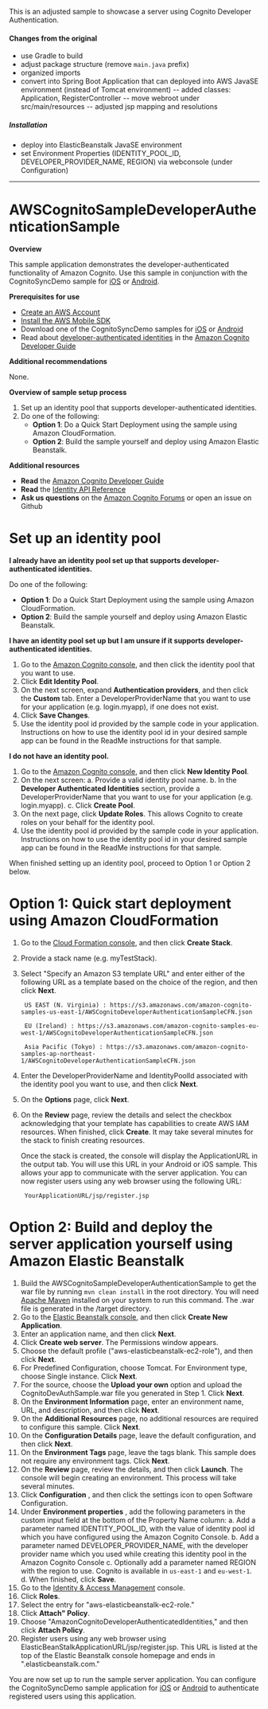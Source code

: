 This is an adjusted sample to showcase a server using Cognito Developer Authentication.

#### Changes from the original

- use Gradle to build
- adjust package structure (remove `main.java` prefix)
- organized imports
- convert into Spring Boot Application that can deployed into AWS JavaSE environment (instead of Tomcat environment)
-- added classes: Application, RegisterController
-- move webroot under src/main/resources
-- adjusted jsp mapping and resolutions

##### Installation

- deploy into ElasticBeanstalk JavaSE environment
- set Environment Properties (IDENTITY_POOL_ID, DEVELOPER_PROVIDER_NAME, REGION) via webconsole (under Configuration)
______________________________

# AWSCognitoSampleDeveloperAuthenticationSample

**Overview**

This sample application demonstrates the developer-authenticated functionality of Amazon Cognito. Use this sample in conjunction with the CognitoSyncDemo sample for [iOS](https://github.com/awslabs/aws-sdk-ios-samples/tree/master/CognitoSync-Sample/Objective-C) or [Android](https://github.com/awslabs/aws-sdk-android-samples/tree/master/CognitoSyncDemo).

**Prerequisites for use**

- [Create an AWS Account](http://aws.amazon.com/)
- [Install the AWS Mobile SDK](http://aws.amazon.com/mobile/sdk/?nc2=h_l3_ms)
- Download one of the CognitoSyncDemo samples for [iOS](https://github.com/awslabs/aws-sdk-ios-samples/tree/master/CognitoSync-Sample/Objective-C) or [Android](https://github.com/awslabs/aws-sdk-android-samples/tree/master/CognitoSyncDemo)
- Read about [developer-authenticated identities](http://docs.aws.amazon.com/cognito/devguide/identity/developer-authenticated-identities/) in the [Amazon Cognito Developer Guide](http://docs.aws.amazon.com/cognito/devguide/)

**Additional recommendations**

None.

**Overview of sample setup process**

1. Set up an identity pool that supports developer-authenticated identities.
2. Do one of the following:
	- **Option 1**: Do a Quick Start Deployment using the sample using Amazon CloudFormation.
  	- **Option 2**: Build the sample yourself and deploy using Amazon Elastic Beanstalk.

**Additional resources**

- **Read** the [Amazon Cognito Developer Guide](http://docs.aws.amazon.com/cognito/devguide/)
- **Read** the [Identity API Reference](http://docs.aws.amazon.com/cognitoidentity/latest/APIReference/Welcome.html)
- **Ask us questions** on the [Amazon Cognito Forums](https://forums.aws.amazon.com/forum.jspa?forumID=173) or open an issue on Github

# Set up an identity pool

**I already have an identity pool set up that supports developer-authenticated identities.**

Do one of the following:

- **Option 1**: Do a Quick Start Deployment using the sample using Amazon CloudFormation.	
- **Option 2**: Build the sample yourself and deploy using Amazon Elastic Beanstalk.

**I have an identity pool set up but I am unsure if it supports developer-authenticated identities.**

1. Go to the [Amazon Cognito console](https://console.aws.amazon.com/cognito), and then click the identity pool that you want to use.
2. Click **Edit Identity Pool**.
3. On the next screen, expand **Authentication providers**, and then click the **Custom** tab. Enter a DeveloperProviderName that you want to use for your application (e.g. login.myapp), if one does not exist.
4. Click **Save Changes**.
5. Use the identity pool id provided by the sample code in your application. Instructions on how to use the identity pool id in your desired sample app can be found in the ReadMe instructions for that sample.

**I do not have an identity pool.**

1. Go to the [Amazon Cognito console](https://console.aws.amazon.com/cognito), and then click **New Identity Pool**.
2. On the next screen:
	a. Provide a valid identity pool name.
	b. In the **Developer Authenticated Identities** section, provide a DeveloperProviderName that you want to use for your application (e.g. login.myapp).
	c. Click **Create Pool**.
4. On the next page, click **Update Roles**. This allows Cognito to create roles on your behalf for the identity pool.
4. Use the identity pool id provided by the sample code in your application. Instructions on how to use the identity pool id in your desired sample app can be found in the ReadMe instructions for that sample.

When finished setting up an identity pool, proceed to Option 1 or Option 2 below.


# Option 1: Quick start deployment using Amazon CloudFormation

1. Go to the [Cloud Formation console](https://console.aws.amazon.com/cloudformation/), and then click **Create Stack**.
2. Provide a stack name (e.g. myTestStack).
3. Select "Specify an Amazon S3 template URL" and enter either of the following URL as a template based on the choice of the region, and then click **Next**.

		US EAST (N. Virginia) : https://s3.amazonaws.com/amazon-cognito-samples-us-east-1/AWSCognitoDeveloperAuthenticationSampleCFN.json
		
		EU (Ireland) : https://s3.amazonaws.com/amazon-cognito-samples-eu-west-1/AWSCognitoDeveloperAuthenticationSampleCFN.json
		
		Asia Pacific (Tokyo) : https://s3.amazonaws.com/amazon-cognito-samples-ap-northeast-1/AWSCognitoDeveloperAuthenticationSampleCFN.json
		
4. Enter the DeveloperProviderName and IdentityPoolId associated with the identity pool you want to use, and then click **Next**.
5. On the **Options** page, click **Next**.
6. On the **Review** page, review the details and select the checkbox acknowledging that your template has capabilities to create AWS IAM resources. When finished, click **Create**. It may take several minutes for the stack to finish creating resources. 

	Once the stack is created, the console will display the ApplicationURL in the output tab. You will use this URL in your Android or iOS sample. This allows your app to communicate with the server application. You can now register users using any web browser using the following URL: 

		YourApplicationURL/jsp/register.jsp


# Option 2: Build and deploy the server application yourself using Amazon Elastic Beanstalk

1. Build the AWSCognitoSampleDeveloperAuthenticationSample to get the war file by running `mvn clean install` in the root directory. You will need [Apache Maven](http://maven.apache.org/download.cgi) installed on your system to run this command. The .war file is generated in the /target directory.
2. Go to the [Elastic Beanstalk console](https://console.aws.amazon.com/elasticbeanstalk), and then click **Create New Application**.
3. Enter an application name, and then click **Next**.
4. Click **Create web server**. The Permissions window appears.
5. Choose the default profile ("aws-elasticbeanstalk-ec2-role"), and then click **Next**.
6. For Predefined Configuration, choose Tomcat. For Environment type, choose Single instance. Click **Next**.
7. For the source, choose the **Upload your own** option and upload the CognitoDevAuthSample.war file you generated in Step 1. Click **Next**.
8. On the **Environment Information** page, enter an environment name, URL, and description, and then click **Next**.
9. On the **Additional Resources** page, no additional resources are required to configure this sample. Click **Next**.
10. On the **Configuration Details** page, leave the default configuration, and then click **Next**.
11. On the **Environment Tags** page, leave the tags blank. This sample does not require any environment tags. Click **Next**.
12. On the **Review** page, review the details, and then click **Launch**. The console will begin creating an environment. This process will take several minutes.
13. Click **Configuration** , and then click the settings icon to open Software Configuration.
14. Under **Environment properties** , add the following parameters in the custom input field at the bottom of the Property Name column:
	a. Add a parameter named IDENTITY\_POOL\_ID, with the value of identity pool id which you have configured using the Amazon Cognito Console.
	b. Add a parameter named DEVELOPER\_PROVIDER\_NAME, with the developer provider name which you used while creating this identity pool in the Amazon Cognito Console
	c. Optionally add a parameter named REGION with the region to use. Cognito is available in `us-east-1` and `eu-west-1`.
	d. When finished, click **Save**.
15. Go to the [Identity & Access Management](https://console.aws.amazon.com/iam/) console.
16. Click **Roles**.
17. Select the entry for "aws-elasticbeanstalk-ec2-role."
18. Click **Attach" Policy**.
19. Choose "AmazonCognitoDeveloperAuthenticatedIdentities," and then click **Attach Policy**.
20. Register users using any web browser using ElasticBeanStalkApplicationURL/jsp/register.jsp. This URL is listed at the top of the Elastic Beanstalk console homepage and ends in ".elasticbeanstalk.com."

You are now set up to run the sample server application. You can configure the CognitoSyncDemo sample application for [iOS](https://github.com/awslabs/aws-sdk-ios-samples/tree/master/CognitoSync-Sample/Objective-C) or [Android](https://github.com/awslabs/aws-sdk-android-samples/tree/master/CognitoSyncDemo) to authenticate registered users using this application.
